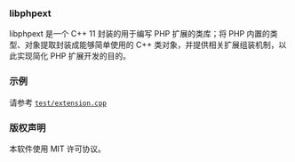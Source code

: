 ### libphpext
libphpext 是一个 C++ 11 封装的用于编写 PHP 扩展的类库；将 PHP 内置的类型、对象提取封装成能够简单使用的 C++ 类对象，并提供相关扩展组装机制，以此实现简化 PHP 扩展开发的目的。

### 示例
请参考 [`test/extension.cpp`](/test/extension.cpp)

### 版权声明
本软件使用 MIT 许可协议。